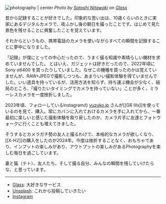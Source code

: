 ![photography | center](/assets/photography-hero.jpeg)
<i>Photo by <a href="https://glass.photo/nitaking">Satoshi Nitawaki</a> on <a href="https://glass.photo/nitaking/3WXz2eDN8v7nlixY4quSiU">Glass</a></i>

昔から記録することが好きでした。印象的な思い出は、10歳くらいのときに実家にあるデジタルカメラで、夜ふかし後の朝日を撮ったことです。はじめて見た景色を残せることに興奮したことを覚えています。

それからというもの、携帯電話のカメラを使いながらすべての瞬間を記録することに夢中になりました。

「記録」が僕にとっての中心だったので、うまく撮る知識や素晴らしい機材を求めていませんでした。
とはいえ、ガジェットは好きだったので、2022年頃に Sony α6400 を買ったりしていました。なぜこの機種を買ったのかは覚えていませんが、RAW+JPEGで撮影しつつも、あまりいい撮影体験を得ていませんでした。いい道具を持っているが、活用方法を知らず、持ち運ぶ機会が少なく、結局のところ、「撮りたいタイミングでカメラを持っていない」ことが多く、ミラーレスカメラを一度挫折しました。

2023年頃、フォローしているInstagramの [yuzuko.jp](https://www.instagram.com/yuzuco.jp/) さんが[[GR IIIx]]を使っているのを見て、購入。常にカバンに入れておけるカメラを手に入れてから、一番最初に楽しいと感じた撮影体験を取り戻したのか、カメラ片手に友達とフォトウォークに行くことも増えてきました。

そうするとカメラガチ勢の友人と撮るわけで、本格的なカメラが欲しくなり、[[X-H2]]の購入をしたのが2024年。今度は挫折することなく、おもちゃであり、インプットの楽しみがあり、アウトプットの楽しみがあるPhotographyを楽しむ毎日を過ごしています。

妻と猫（テト）、友人たち、そして撮る自分、みんなの瞬間を残していけたらな、と思っています。

---

- [Glass](https://glass.photo/nitaking): 大好きなサービス
- [Unsplash](https://unsplash.com/ja/@sa_nitawaki): これから投稿していきたい
- [Instagram](https://www.instagram.com/nitastagram_photo/) 